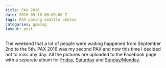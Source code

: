 ```yaml
---
title: PAX 2016
date: 2016-09-10 00:00:00 Z
tags: PAX gaming seattle photos
categories: gaming
layout: post
---
```


The weekend that a lot of people were waiting happened from September 2nd to the 5th. PAX 2016 was my second PAX and now this time
I decided not to miss any day. All the pictures are uploaded to the Facebook page 
with a separate album for [Friday](https://www.facebook.com/cramsan/photos/?tab=album&album_id=1793118164304537), 
[Saturday](https://www.facebook.com/cramsan/photos/?tab=album&album_id=1793596114256742) and 
[Sunday/Monday](https://www.facebook.com/cramsan/photos/?tab=album&album_id=1794524327497254).
